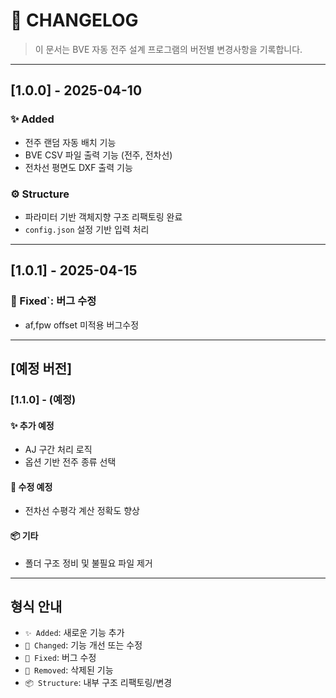 # 📘 CHANGELOG

> 이 문서는 BVE 자동 전주 설계 프로그램의 버전별 변경사항을 기록합니다.

---

## [1.0.0] - 2025-04-10
### ✨ Added
- 전주 랜덤 자동 배치 기능
- BVE CSV 파일 출력 기능 (전주, 전차선)
- 전차선 평면도 DXF 출력 기능

### ⚙ Structure
- 파라미터 기반 객체지향 구조 리팩토링 완료
- `config.json` 설정 기반 입력 처리

---

## [1.0.1] - 2025-04-15
### 🐞 Fixed`: 버그 수정
- af,fpw offset 미적용 버그수정
---

## [예정 버전]

### [1.1.0] - (예정)
#### ✨ 추가 예정
- AJ 구간 처리 로직
- 옵션 기반 전주 종류 선택

#### 🐞 수정 예정
- 전차선 수평각 계산 정확도 향상

#### 📦 기타
- 폴더 구조 정비 및 불필요 파일 제거

---

## 형식 안내
- `✨ Added`: 새로운 기능 추가
- `🔧 Changed`: 기능 개선 또는 수정
- `🐞 Fixed`: 버그 수정
- `🧹 Removed`: 삭제된 기능
- `📦 Structure`: 내부 구조 리팩토링/변경
